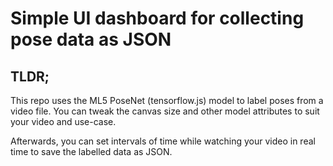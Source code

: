 # Simple UI dashboard for collecting pose data as JSON

## TLDR;

This repo uses the ML5 PoseNet (tensorflow.js) model to label poses from a video file. You can tweak the canvas size and other model attributes to suit your video and use-case.


Afterwards, you can set intervals of time while watching your video in real time to save the labelled data as JSON. 
